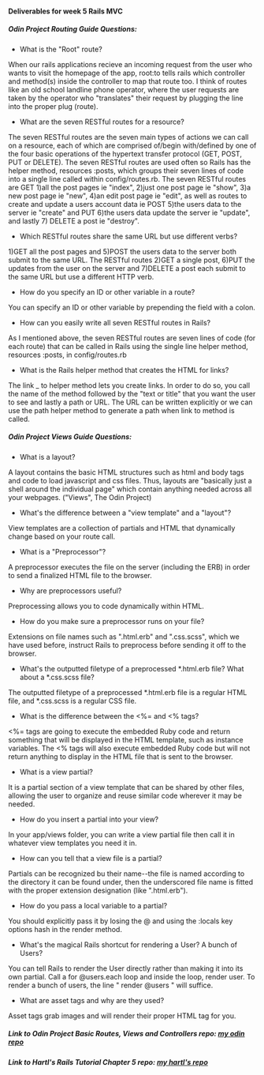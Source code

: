 #### Deliverables for week 5 Rails MVC
##### Odin Project Routing Guide Questions:
- What is the "Root" route?

When our rails applications recieve an incoming request from the user who wants to visit the homepage of the app, root:to tells rails which controller and method(s) inside the controller to map that route too. I think of routes like an old school landline phone operator, where the user requests are taken by the operator who "translates" their request by plugging the line into the proper plug (route).


- What are the seven RESTful routes for a resource?

The seven RESTful routes are the seven main types of actions we can call on a resource, each of which are comprised of/begin with/defined by one of the four basic operations of the hypertext transfer protocol (GET, POST, PUT or DELETE). The seven RESTful routes are used often so Rails has the helper method, resources :posts, which groups their seven lines of code into a single line called within config/routes.rb. The seven RESTful routes are GET 1)all the post pages ie "index", 2)just one post page ie "show", 3)a new post page ie "new", 4)an edit post page ie "edit", as well as routes to create and update a users account data ie POST 5)the users data to the server ie "create" and PUT 6)the users data update the server ie "update", and lastly 7) DELETE a post ie "destroy".


- Which RESTful routes share the same URL but use different verbs?

1)GET all the post pages and 5)POST the users data to the server both submit to the same URL. The RESTful routes 2)GET a single post, 6)PUT the updates from the user on the server and 7)DELETE a post each submit to the same URL but use a different HTTP verb.

- How do you specify an ID or other variable in a route?

You can specify an ID or other variable by prepending the field with a colon.

- How can you easily write all seven RESTful routes in Rails?

As I mentioned above, the seven RESTful routes are seven lines of code (for each route) that can be called in Rails using the single line helper method, resources :posts, in config/routes.rb

- What is the Rails helper method that creates the HTML for links?

The link _ to helper method lets you create links. In order to do so, you call the name of the method followed by the "text or title" that you want the user to see and lastly a path or URL. The URL can be written explicitly or we can use the path helper method to generate a path when link to method is called.

##### Odin Project Views Guide Questions:
- What is a layout?

A layout contains the basic HTML structures such as html and body tags and code to load javascript and css files. Thus, layouts are "basically just a shell around the individual page" which contain anything needed across all your webpages. ("Views", The Odin Project)

- What's the difference between a "view template" and a "layout"?

View templates are a collection of partials and HTML that dynamically change based on your route call.

- What is a "Preprocessor"?

A preprocessor executes the file on the server (including the ERB) in order to send a finalized HTML file to the browser.

- Why are preprocessors useful?

Preprocessing allows you to code dynamically within HTML.

- How do you make sure a preprocessor runs on your file?

Extensions on file names such as ".html.erb" and ".css.scss", which we have used before, instruct Rails to preprocess before sending it off to the browser.

- What's the outputted filetype of a preprocessed *.html.erb file? What about a *.css.scss file?

The outputted filetype of a preprocessed *.html.erb file is a regular HTML file, and *.css.scss is a regular CSS file.

- What is the difference between the <%= and <% tags?

<%= tags are going to execute the embedded Ruby code and return something that will be displayed in the HTML template, such as instance variables. The <% tags will also execute embedded Ruby code but will not return anything to display in the HTML file that is sent to the browser.

- What is a view partial?

It is a partial section of a view template that can be shared by other files, allowing the user to organize and reuse similar code wherever it may be needed.

- How do you insert a partial into your view?

In your app/views folder, you can write a view partial file then call it in whatever view templates you need it in.

- How can you tell that a view file is a partial?

Partials can be recognized bu their name--the file is named according to the directory it can be found under, then the underscored file name is fitted with the proper extension designation (like ".html.erb").

- How do you pass a local variable to a partial?

You should explicitly pass it by losing the @ and using the :locals key options hash in the render method.

- What's the magical Rails shortcut for rendering a User? A bunch of Users?

You can tell Rails to render the User directly rather than making it into its own partial. Call a for @users.each loop and inside the loop, render user. To render a bunch of users, the line " render @users " will suffice.

- What are asset tags and why are they used?

Asset tags grab images and will render their proper HTML tag for you.

##### Link to Odin Project Basic Routes, Views and Controllers repo: [my odin repo](<linkhere>)
##### Link to Hartl's Rails Tutorial Chapter 5 repo: [my hartl's repo](<linkhere>)
